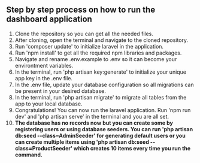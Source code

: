 <h2>Step by step process on how to run the dashboard application</h2>

1. Clone the repository so you can get all the needed files.
2. After cloning, open the terminal and navigate to the cloned repository.
3. Run 'composer update' to initialize laravel in the application.
4. Run 'npm install' to get all the required npm libraries and packages.
5. Navigate and rename .env.example to .env so it can become your environtment variables.
6. In the terminal, run 'php artisan key:generate' to initialize your unique app key in the .env file.
7. In the .env file, update your database configuration so all migrations can be present in your desired database.
8. In the terminal, run 'php artisan migrate' to migrate all tables from the app to your local database.
9. Congratulations! You can now run the laravel application. Run 'npm run dev' and 'php artisan serve' in the terminal and you are all set.
10. **The database has no records now but you can create some by registering users or using database seeders. You can run 'php artisan db:seed --class=AdminSeeder' for generating default users or you can create multiple items using 'php artisan db:seed --class=ProductSeeder' which creates 10 items every time you run the command.**
